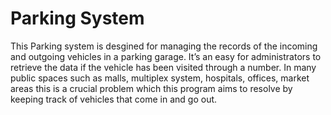 # Parking System

This Parking system is desgined for managing the records of the incoming and outgoing vehicles in a parking garage. It’s an easy for administrators to retrieve the data if the vehicle has been visited through a number. In many public spaces such as malls, multiplex system, hospitals, offices, market areas this is a crucial problem which this program aims to resolve by keeping track of vehicles that come in and go out.
